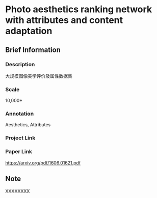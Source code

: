 # Photo aesthetics ranking network with attributes and content adaptation

## Brief Information

### Description

大规模图像美学评价及属性数据集

### Scale

10,000+

### Annotation

Aesthetics, Attributes

### Project Link

### Paper Link

https://arxiv.org/pdf/1606.01621.pdf

## Note

XXXXXXXX
